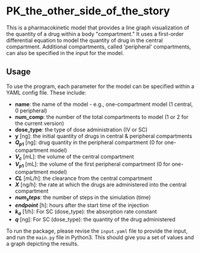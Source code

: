 # PK_the_other_side_of_the_story

This is a pharmacokinetic model that provides a line graph visualization of the quantity of a drug within a body "compartment." It uses a first-order differential equation to model the quantity of drug in the central compartment. Additional compartments, called 'peripheral' compartments, can also be specified in the input for the model.

## Usage

To use the program, each parameter for the model can be specified within a YAML config file. These include:

- **name**: the name of the model - e.g., one-compartment model (1 central, 0 peripheral)
- **num_comp**: the number of the total compartments to model (1 or 2 for the current version)
- **dose_type**: the type of dose administration (IV or SC)
- **y** [ng]: the initial quantity of drugs in central & peripheral compartments
- **$Q_{p1}$** [ng]: drug quantity in the peripheral compartment (0 for one-compartment model)
- **$V_c$** [mL]: the volume of the central compartment
- **$V_{p1}$** [mL]: the volume of the first peripheral compartment (0 for one-compartment model)
- **$CL$** [mL/h]: the clearance from the central compartment
- **$X$** [ng/h]: the rate at which the drugs are administered into the central compartment
- **$num_steps$**: the number of steps in the simulation (time)
- **$endpoint$** [h]: hours after the start time of the injection
- **$k_a$** [1/h]: For SC (dose_type): the absorption rate constant
- **$q$** [ng]: For SC (dose_type): the quantity of the drug administered

To run the package, please revise the `input.yaml` file to provide the input, and run the `main.py` file in Python3. This should give you a set of values and a graph depicting the results.
